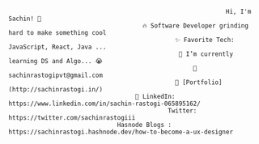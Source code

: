                                                                 Hi, I'm Sachin! 👋
                                         🔥 Software Developer grinding hard to make something cool
                                                  ✨ Favorite Tech: JavaScript, React, Java ...
                                                   📓 I’m currently learning DS and Algo... 😭
                                                       📧 sachinrastogipvt@gmail.com
                                                  🎨 [Portfolio](http://sachinrastogi.in/)
                                       💼 LinkedIn: https://www.linkedin.com/in/sachin-rastogi-065895162/
                                                Twitter: https://twitter.com/sachinrastogiii
                                  Hasnode Blogs : https://sachinrastogi.hashnode.dev/how-to-become-a-ux-designer
            

